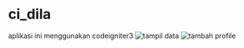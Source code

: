 # ci_dila
aplikasi ini menggunakan codeigniter3
![tampil data](https://user-images.githubusercontent.com/97661073/162886311-7f072ef6-f68c-4b9f-815e-323d0c72d4aa.png)
![tambah profile](https://user-images.githubusercontent.com/97661073/162886328-51b6b5cc-7430-4d3a-94f1-b7452febc5bc.png)

